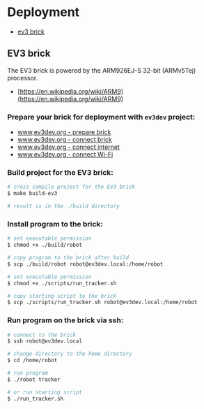 # Deployment

- [ev3 brick](#ev3-brick)

## EV3 brick

The EV3 brick is powered by the ARM926EJ-S 32-bit (ARMv5Tej) processor.

* [https://en.wikipedia.org/wiki/ARM9](https://en.wikipedia.org/wiki/ARM9)

### Prepare your brick for deployment with `ev3dev` project:

* [www,ev3dev.org - prepare brick](https://www.ev3dev.org/docs/getting-started/)
* [www.ev3dev.org - connect brick](https://www.ev3dev.org/docs/tutorials/connecting-to-ev3dev-with-ssh/)
* [www.ev3dev.org - connect internet](https://www.ev3dev.org/docs/tutorials/connecting-to-the-internet-via-usb/)
* [www.ev3dev.org - connect Wi-Fi](https://www.ev3dev.org/docs/tutorials/setting-up-wifi-using-the-command-line/)

### Build project for the EV3 brick:

```bash
# cross compile project for the EV3 brick
$ make build-ev3

# result is in the ./build directory
```

### Install program to the brick:

```bash
# set executable permission
$ chmod +x ./build/robot

# copy program to the brick after build
$ scp ./build/robot robot@ev3dev.local:/home/robot

# set executable permission
$ chmod +x ./scripts/run_tracker.sh

# copy starting script to the brick
$ scp ./scripts/run_tracker.sh robot@ev3dev.local:/home/robot
```

### Run program on the brick via ssh:

```bash
# connect to the brick
$ ssh robot@ev3dev.local

# change directory to the home directory
$ cd /home/robot

# run program
$ ./robot tracker

# or run starting script
$ ./run_tracker.sh
```
